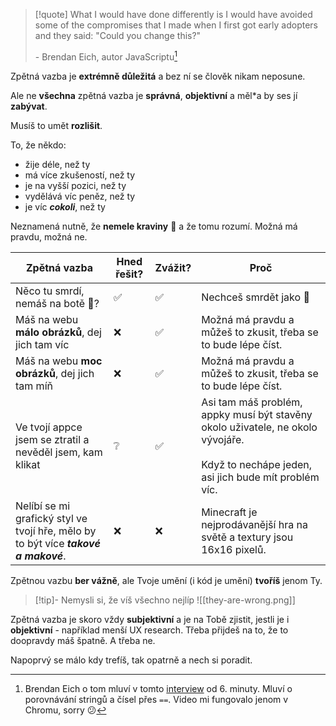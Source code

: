 > [!quote]
> What I would have done differently is I would have avoided some of the compromises that I made when I first got early adopters and they said: "Could you change this?"
> 
> \- Brendan Eich, autor JavaScriptu[^1]

Zpětná vazba je **extrémně důležitá** a bez ní se člověk nikam neposune. 

Ale ne **všechna** zpětná vazba je **správná**, **objektivní** a měl\*a by ses jí **zabývat**. 

Musíš to umět **rozlišit**.

To, že někdo:
- žije déle, než ty
- má více zkušeností, než ty
- je na vyšší pozici, než ty
- vydělává víc peněz, než ty
- je víc ***cokoli***, než ty

Neznamená nutně, že **nemele kraviny** 🐄 a že tomu rozumí. Možná má pravdu, možná ne.

| **Zpětná vazba**                                                                    | Hned řešit? | Zvážit? | **Proč**                                                                                                                                      |
| ----------------------------------------------------------------------------------- | ----------- | ------- | --------------------------------------------------------------------------------------------------------------------------------------------- |
| Něco tu smrdí, nemáš na botě 💩?                                                    | ✅           | ✅       | Nechceš smrdět jako 💩                                                                                                                        |
| Máš na webu **málo obrázků**, dej jich tam víc                                      | ❌           | ✅       | Možná má pravdu a můžeš to zkusit, třeba se to bude lépe číst.                                                                                |
| Máš na webu **moc obrázků**, dej jich tam míň                                       | ❌           | ✅       | Možná má pravdu a můžeš to zkusit, třeba se to bude lépe číst.                                                                                |
| Ve tvojí appce jsem se ztratil a nevěděl jsem, kam klikat                           | ❔           | ✅       | Asi tam máš problém, appky musí být stavěny okolo uživatele, ne okolo vývojáře. <br><br>Když to nechápe jeden, asi jich bude mít problém víc. |
| Nelíbí se mi grafický styl ve tvojí hře, mělo by to být více ***takové a makové***. | ❌           | ❌       | Minecraft je nejprodávanější hra na světě a textury jsou 16x16 pixelů.                                                                        |

Zpětnou vazbu **ber vážně**, ale Tvoje umění (i kód je umění) **tvoříš** jenom Ty.

>[!tip]- Nemysli si, že víš všechno nejlíp
>![[they-are-wrong.png]]

Zpětná vazba je skoro vždy **subjektivní** a je na Tobě zjistit, jestli je i **objektivní** - například menší UX research. Třeba přijdeš na to, že to doopravdy máš špatně. A třeba ne. 

Napoprvý se málo kdy trefíš, tak opatrně a nech si poradit.

[^1]: Brendan Eich o tom mluví v tomto [interview](https://www.infoworld.com/article/2256143/interview-brendan-eich-on-javascripts-blessing-and-curse.html) od 6. minuty. Mluví o porovnávání stringů a čísel přes `==`. Video mi fungovalo jenom v Chromu, sorry 😕
